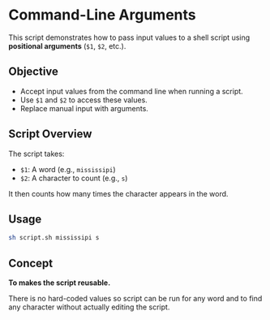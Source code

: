 # Command-Line Arguments

This script demonstrates how to pass input values to a shell script using **positional arguments** (`$1`, `$2`, etc.).

## Objective

- Accept input values from the command line when running a script.
- Use `$1` and `$2` to access these values.
- Replace manual input with arguments.

## Script Overview

The script takes:
- `$1`: A word (e.g., `mississipi`)
- `$2`: A character to count (e.g., `s`)

It then counts how many times the character appears in the word.

## Usage
```bash
sh script.sh mississipi s
```

## Concept
**To makes the script reusable.** 

There is no hard-coded values so script can be run for any word and to find any character without actually editing the script.
